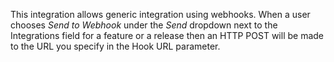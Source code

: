 This integration allows generic integration using webhooks. When a user chooses _Send to Webhook_ under the _Send_ dropdown next to the Integrations field for a feature or a release then an HTTP POST will be made to the URL you specify in the Hook URL parameter.
